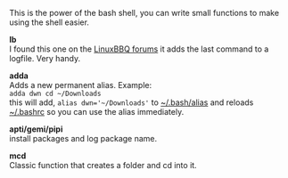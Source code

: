 This is the power of the bash shell, you can write small functions to make using the shell easier. 

**lb**  
I found this one on the [LinuxBBQ forums](https://linuxbbq.org/bbs/viewtopic.php?f=4&t=2076) it adds the last command to a logfile. Very handy.

**adda**  
Adds a new permanent alias. Example:   
`adda dwn cd ~/Downloads`  
this will add, `alias dwn='~/Downloads'` to [~/.bash/alias](https://budrich.github.io/dots/bash/alias) and reloads [~/.bashrc](https://budrich.github.io/dots/bashrc) so you can use the alias immediately. 

**apti/gemi/pipi**  
install packages and log package name.

**mcd**  
Classic function that creates a folder and cd into it.
